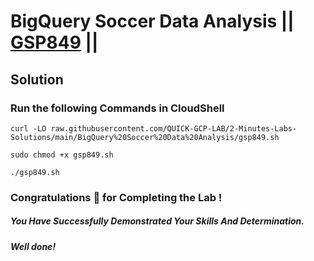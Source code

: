 # BigQuery Soccer Data Analysis || [GSP849](https://www.cloudskillsboost.google/focuses/23118?parent=catalog) ||

## Solution

### Run the following Commands in CloudShell

```
curl -LO raw.githubusercontent.com/QUICK-GCP-LAB/2-Minutes-Labs-Solutions/main/BigQuery%20Soccer%20Data%20Analysis/gsp849.sh

sudo chmod +x gsp849.sh

./gsp849.sh
```

### Congratulations 🎉 for Completing the Lab !

##### *You Have Successfully Demonstrated Your Skills And Determination.*

#### *Well done!*


